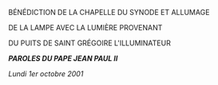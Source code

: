 BÉNÉDICTION DE LA CHAPELLE DU SYNODE ET ALLUMAGE

DE LA LAMPE AVEC LA LUMIÈRE PROVENANT

DU PUITS DE SAINT GRÉGOIRE L'ILLUMINATEUR

***PAROLES DU PAPE JEAN PAUL II***

*Lundi 1er octobre 2001*